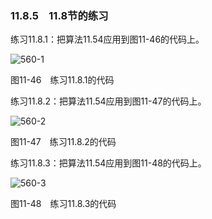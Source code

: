 ### 11.8.5　11.8节的练习

练习11.8.1：把算法11.54应用到图11-46的代码上。

![560-1](../Images/image04996.jpeg)

图11-46　练习11.8.1的代码

练习11.8.2：把算法11.54应用到图11-47的代码上。

![560-2](../Images/image04997.jpeg)

图11-47　练习11.8.2的代码

练习11.8.3：把算法11.54应用到图11-48的代码上。

![560-3](../Images/image04998.jpeg)

图11-48　练习11.8.3的代码